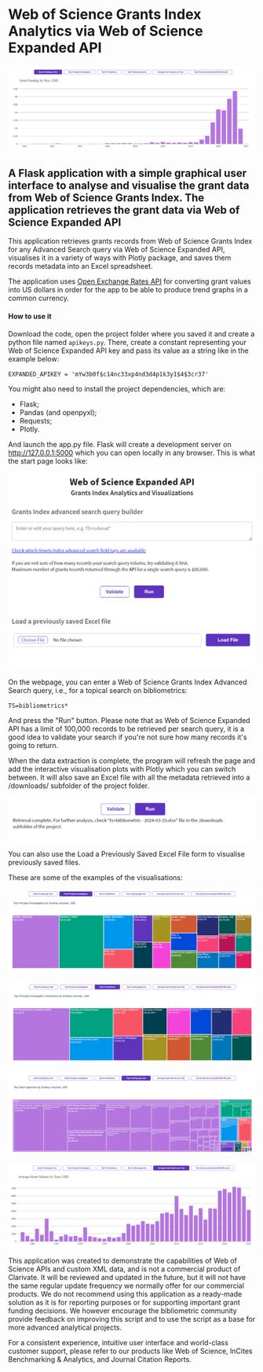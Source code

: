 # Web of Science Grants Index Analytics via Web of Science Expanded API

![Example visualisation](screenshots/grants_by_years.png)

## A Flask application with a simple graphical user interface to analyse and visualise the grant data from Web of Science Grants Index. The application retrieves the grant data via Web of Science Expanded API

This application retrieves grants records from Web of Science Grants Index for any Advanced Search query via Web of Science Expanded API, visualises it in a variety of ways with Plotly package, and saves them records metadata into an Excel spreadsheet.

The application uses [Open Exchange Rates API](https://open.er-api.com) for converting grant values into US dollars in order for the app to be able to produce trend graphs in a common currency.

#### How to use it
Download the code, open the project folder where you saved it and create a python file named `apikeys.py`. There, create a constant representing your Web of Science Expanded API key and pass its value as a string like in the example below:

```
EXPANDED_APIKEY = 'mYw3b0f$c14nc33xp4nd3d4p1k3y1$4$3cr37'
```

You might also need to install the project dependencies, which are:
- Flask;
- Pandas (and openpyxl);
- Requests;
- Plotly.

And launch the app.py file. Flask will create a development server on http://127.0.0.1:5000 which you can open locally in any browser. This is what the start page looks like:

![Start page](screenshots/index.png)

On the webpage, you can enter a Web of Science Grants Index Advanced Search query, i.e., for a topical search on bibliometrics:

```
TS=bibliometrics*
```

And press the "Run" button. Please note that as Web of Science Expanded API has a limit of 100,000 records to be retrieved per search query, it is a good idea to validate your search if you're not sure how many records it's going to return.

When the data extraction is complete, the program will refresh the page and add the interactive visualisation plots with Plotly which you can switch between. It will also save an Excel file with all the metadata retrieved into a /downloads/ subfolder of the project folder.

![Screenshot](screenshots/complete.png)

You can also use the Load a Previously Saved Excel File form to visualise previously saved files.

These are some of the examples of the visualisations:

![Example visualisation - top principal investigators](screenshots/top_principal_investigators.png)

![Example visualisation - top principal investigator institutions](screenshots/top_principal_investigator_institutions.png)

![Example visualisation - top funding agencies](screenshots/top_funding_agencies.png)

![Example visualisation - average grant volume by years](screenshots/average_grant_volume_by_years.png)


This application was created to demonstrate the capabilities of Web of Science APIs and custom XML data, and is not a commercial product of Clarivate. It will be reviewed and updated in the future, but it will not have the same regular update frequency we normally offer for our commercial products. We do not recommend using this application as a ready-made solution as it is for reporting purposes or for supporting important grant funding decisions. We however encourage the bibliometric community provide feedback on improving this script and to use the script as a base for more advanced analytical projects.

For a consistent experience, intuitive user interface and world-class customer support, please refer to our products like Web of Science, InCites Benchmarking & Analytics, and Journal Citation Reports.

